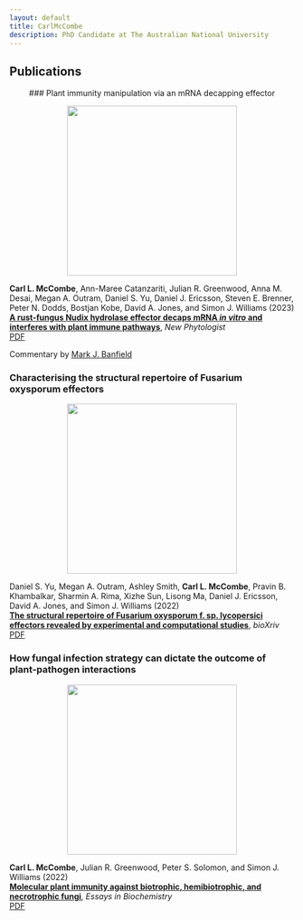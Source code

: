 ```yaml
---
layout: default
title: CarlMcCombe
description: PhD Candidate at The Australian National University
---
```


## Publications

<div style='text-align: center;'>
  ### Plant immunity manipulation via an mRNA decapping effector
</div>

<p align="center">
	<img src="https://carl-mccombe.github.io/assets/images/Fig3_AvrM14.jpg" height="300">
</p>

**Carl L. McCombe**, Ann-Maree Catanzariti, Julian R. Greenwood, Anna M. Desai, Megan A. Outram, Daniel S. Yu, Daniel J. Ericsson, Steven E. Brenner, Peter N. Dodds, Bostjan Kobe, David A. Jones, and Simon J. Williams (2023)<br>
**[A rust-fungus Nudix hydrolase effector decaps mRNA _in vitro_ and interferes with plant immune pathways](https://doi.org/10.1111/nph.18727)**, _New Phytologist_<br>
[PDF](/assets/papers/Mccombe_2023.pdf)

Commentary by [Mark J. Banfield](https://doi.org/10.1111/nph.18921)

### Characterising the structural repertoire of Fusarium oxysporum effectors
<p align="center">
<img src="https://carl-mccombe.github.io/assets/images/F3.jpg" height="300">
</p>

Daniel S. Yu, Megan A. Outram, Ashley Smith, **Carl L. McCombe**, Pravin B.
Khambalkar, Sharmin A. Rima, Xizhe Sun, Lisong Ma, Daniel J. Ericsson, David A.
Jones, and Simon J. Williams (2022)<br>
**[The structural repertoire of Fusarium oxysporum f. sp. lycopersici effectors revealed by experimental and computational studies](https://doi.org/10.1101/2021.12.14.472499)**, _bioXriv_<br>
[PDF](/assets/papers/Yu_2022.pdf)

### How fungal infection strategy can dictate the outcome of plant-pathogen interactions
<p align="center">
<img src="https://carl-mccombe.github.io/assets/images/review_fig.jpg" height="300">
</p>

**Carl L. McCombe**, Julian R. Greenwood, Peter S. Solomon, and Simon J. Williams (2022)<br>
**[Molecular plant immunity against biotrophic, hemibiotrophic, and necrotrophic fungi](https://doi.org/10.1042/EBC20210073)**, _Essays in Biochemistry_<br>
[PDF](/assets/papers/Mccombe_2022.pdf)
